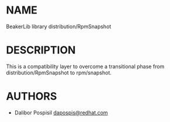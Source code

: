 # NAME

BeakerLib library distribution/RpmSnapshot

# DESCRIPTION

This is a compatibility layer to overcome a transitional phase from
distribution/RpmSnapshot to rpm/snapshot.

# AUTHORS

- Dalibor Pospisil <dapospis@redhat.com>

